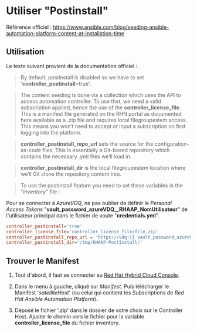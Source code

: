 # Utiliser "**Postinstall**"

Référence officiel : https://www.ansible.com/blog/seeding-ansible-automation-platform-content-at-installation-time

## Utilisation

Le texte suivant provient de la documentation officiel :

> By default, postinstall is disabled so we have to set '**controller_postinstall**=true'.

> The content seeding is done via a collection which uses the API to access automation controller. To use that, we need a valid subscription applied, hence the use of the **controller_license_file**. This is a manifest file generated on the RHN portal as documented here available as a .zip file and requires local filegroupestem access. This means you won’t need to accept or input a subscription on first logging into the platform.

> **controller_postinstall_repo_url** sets the source for the configuration-as-code files. This is essentially a Git-based repository which contains the necessary .yml files we’ll load in.

> **controller_postinstall_dir** is the local filegroupestem location where we’ll Git clone the repository content into.

> To use the postinstall feature you need to set these variables in the "*inventory*" file :

Pour se connecter à *AzureVDQ*, ne pas oublier de définir le *Personal Access Tokens* "**vault_password_azureVDQ__RHAAP_NomUtilisateur**" de l'utilisateur principal  dans le fichier de voute "**credentials.yml**".

```ini
controller_postinstall='true'
controller_license_file='controller_license_file/file.zip'
controller_postinstall_repo_url = 'https://vdq:{{ vault_password_azureVDQ__RHAAP_DenisDesmarais }}@dev.azure.com/vdq/RHAAP/_git/CaC_InitializeControllerAfterInstall'
controller_postinstall_dir='/tmp/RHAAP-PostInstall/'
```

## Trouver le Manifest

1. Tout d'abord, il faut se connecter au [Red Hat Hybrid Cloud Console](https://console.redhat.com/subscriptions/manifests).

2. Dans le menu à gauche, cliqué sur *Manifest*. Puis télécharger le Manifest '*satelliteHost*' (ou celui qui contient les Subscriptions de *Red Hat Ansible Automation Platform*).

3. Déposé le fichier '.zip' dans le dossier de votre choix sur le Controller Host. Ajuster le chemin vers le fichier pour la variable **controller_license_file** du fichier inventory.

